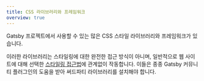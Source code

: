 ```yaml
---
title: CSS 라이브러리와 프레임워크
overview: true
---
```


Gatsby 프로젝트에서 사용할 수 있는 많은 CSS 스타일 라이브러리와 프레임워크가 있습니다.

이러한 라이브러리는 스타일링에 대한 완전한 접근 방식이 아니며, 일반적으로 웹 사이트에 대해 선택한 [스타일링 접근법](/docs/스타일링/)에 관계없이 작동합니다. 이들은 종종 Gatsby 커뮤니티 플러그인의 도움을 받아 써드파티 라이브러리를 설치해야 합니다.

<GuideList slug={props.slug} />
